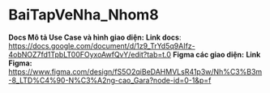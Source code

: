 # BaiTapVeNha_Nhom8
**Docs Mô tả Use Case và hình giao diện:**
**Link docs**: https://docs.google.com/document/d/1z9_TrYd5q9AIfz-4obNOZ7fd1TpbLT00FOyxoAwfQvY/edit?tab=t.0
**Figma các giao diện:**
**Link Figma:** https://www.figma.com/design/fS5O2qiBeDAHMVLsR41p3w/Nh%C3%B3m-8_LTD%C4%90-N%C3%A2ng-cao_Gara?node-id=0-1&p=f
